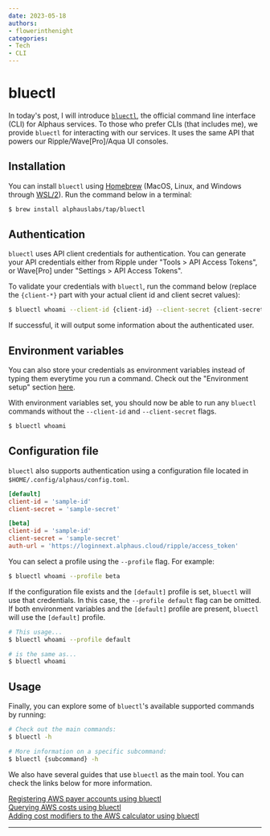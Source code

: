 ```yaml
---
date: 2023-05-18
authors:
- flowerinthenight
categories:
- Tech
- CLI
---
```


# bluectl

In today's post, I will introduce [`bluectl`](https://labs.alphaus.cloud/docs/blueapi/bluectl/), the official command line interface (CLI) for Alphaus services. To those who prefer CLIs (that includes me), we provide `bluectl` for interacting with our services. It uses the same API that powers our Ripple/Wave[Pro]/Aqua UI consoles.

<!-- more -->

## Installation

You can install `bluectl` using [Homebrew](https://brew.sh/) (MacOS, Linux, and Windows through [WSL/2](https://docs.microsoft.com/en-us/windows/wsl/install)). Run the command below in a terminal:
``` sh
$ brew install alphauslabs/tap/bluectl
```

## Authentication
`bluectl` uses API client credentials for authentication. You can generate your API credentials either from Ripple under "Tools > API Access Tokens", or Wave[Pro] under "Settings > API Access Tokens".

To validate your credentials with `bluectl`, run the command below (replace the `{client-*}` part with your actual client id and client secret values):
``` sh
$ bluectl whoami --client-id {client-id} --client-secret {client-secret}
```

If successful, it will output some information about the authenticated user.

## Environment variables
You can also store your credentials as environment variables instead of typing them everytime you run a command. Check out the "Environment setup" section [here](https://alphauslabs.github.io/docs/blueapi/authentication/#environment-setup).

With environment variables set, you should now be able to run any `bluectl` commands without the `--client-id` and `--client-secret` flags.
``` sh
$ bluectl whoami
```

## Configuration file
`bluectl` also supports authentication using a configuration file located in `$HOME/.config/alphaus/config.toml`.

``` toml
[default]
client-id = 'sample-id'
client-secret = 'sample-secret'

[beta]
client-id = 'sample-id'
client-secret = 'sample-secret'
auth-url = 'https://loginnext.alphaus.cloud/ripple/access_token'
```

You can select a profile using the `--profile` flag. For example:
``` sh
$ bluectl whoami --profile beta
```

If the configuration file exists and the `[default]` profile is set, `bluectl` will use that credentials. In this case, the `--profile default` flag can be omitted. If both environment variables and the `[default]` profile are present, `bluectl` will use the `[default]` profile.

``` sh
# This usage...
$ bluectl whoami --profile default

# is the same as...
$ bluectl whoami
```

## Usage
Finally, you can explore some of `bluectl`'s available supported commands by running:
``` sh
# Check out the main commands:
$ bluectl -h

# More information on a specific subcommand:
$ bluectl {subcommand} -h
```

We also have several guides that use `bluectl` as the main tool. You can check the links below for more information.

[Registering AWS payer accounts using bluectl](https://labs.alphaus.cloud/docs/guides/aws-register-payer/)  
[Querying AWS costs using bluectl](https://labs.alphaus.cloud/docs/guides/aws-query-costs//)  
[Adding cost modifiers to the AWS calculator using bluectl](https://labs.alphaus.cloud/docs/guides/aws-cost-mods/)

---
